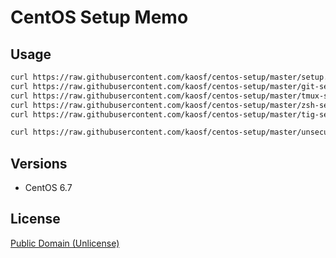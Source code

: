 # CentOS Setup Memo

## Usage

```sh
curl https://raw.githubusercontent.com/kaosf/centos-setup/master/setup.sh | bash
curl https://raw.githubusercontent.com/kaosf/centos-setup/master/git-setup.sh | bash
curl https://raw.githubusercontent.com/kaosf/centos-setup/master/tmux-setup.sh | bash
curl https://raw.githubusercontent.com/kaosf/centos-setup/master/zsh-setup.sh | bash
curl https://raw.githubusercontent.com/kaosf/centos-setup/master/tig-setup.sh | bash
```

```sh
curl https://raw.githubusercontent.com/kaosf/centos-setup/master/unsecure-root-setup.sh | bash -s $USERNAME
```

## Versions

* CentOS 6.7

## License

[Public Domain (Unlicense)](http://choosealicense.com/licenses/public-domain/)
